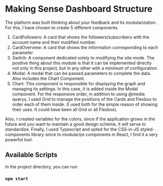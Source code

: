 # Making Sense Dashboard Structure

The platform was built thinking about your feedback and its modularization.
For this, I have chosen to create 5 different components.

1. CardFollowers: A card that shows the followers/subscribers with the account name and their modified number.
2. CardOverview: A card that shows the information corresponding to each parameter
3. Switch: A component dedicated solely to modifying the site mode. The positive thing about this module is that it can be implemented directly not only in this project, but in any other with a minimum of configuration.
4. Modal: A modal that can be passed parameters to complete the data. Also includes the Chart Component.
5. Chart: This component is responsible for displaying the graph and managing its settings. In this case, it is added inside the Modal component.
   For the responsive order, in addition to using @media querys, I used Grid to manage the positions of the Cards and Flexbox to order each of them inside. (I used both for the simple reason of showing their uses. It could have been all Grid or all Flexbox).

Also, I created variables for the colors, since if the application grows in the future and you want to maintain a good design scheme, it will serve to standardize.
Finally, I used Typescript and opted for the CSS-in-JS styled-components library since to modularize components in React, I find it a very powerful tool.

## Available Scripts

In the project directory, you can run:

### `npm start`
